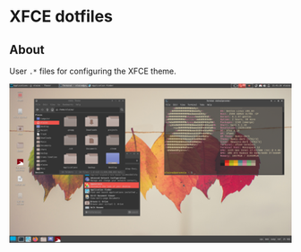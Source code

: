 # XFCE dotfiles

## About

User `.*` files for configuring the XFCE theme.

![](img/Screenshot_2023-11-08_21-41-32.png)
